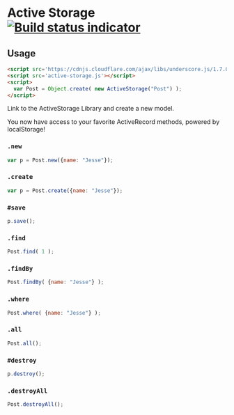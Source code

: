 # Active Storage [![Build status indicator](https://travis-ci.org/jshawl/active-storage.svg)](https://travis-ci.org/jshawl/active-storage)

## Usage

```html
<script src='https://cdnjs.cloudflare.com/ajax/libs/underscore.js/1.7.0/underscore-min.js'></script>
<script src='active-storage.js'></script>
<script>
  var Post = Object.create( new ActiveStorage("Post") );
</script>
```

Link to the ActiveStorage Library and create a new model.

You now have access to your favorite ActiveRecord methods, powered by localStorage!

### `.new`

```js
var p = Post.new({name: "Jesse"});
```

### `.create`

```js
var p = Post.create({name: "Jesse"});
```

### `#save`

```js
p.save();
```

### `.find`

```js
Post.find( 1 );
```

### `.findBy`

```js
Post.findBy( {name: "Jesse"} );
```

### `.where`

```js
Post.where( {name: "Jesse"} );
```

### `.all`

```js
Post.all();
```
### `#destroy`

```js
p.destroy();
```

### `.destroyAll`

```js
Post.destroyAll();
```
